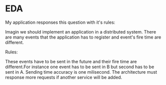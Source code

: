 # EDA 
My application responses this question with it's rules:

Imagin we should implement an application in a distributed system.
There are many events that the application has to register and event's fire time are different.

Rules:

These events have to be sent in the future and their fire time are different.For instance one event has to be sent in B but second has to be sent in A. 
Sending time accuracy is one milisecond.
The architecture must response more requests if another service will be added.

